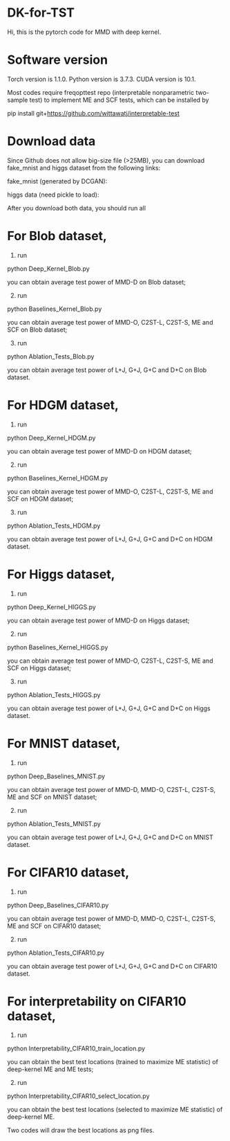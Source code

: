 # DK-for-TST

Hi, this is the pytorch code for MMD with deep kernel.

# Software version
Torch version is 1.1.0. Python version is 3.7.3. CUDA version is 10.1.

Most codes require freqopttest repo (interpretable nonparametric two-sample test)
to implement ME and SCF tests, which can be installed by

pip install git+https://github.com/wittawatj/interpretable-test

# Download data

Since Github does not allow big-size file (>25MB), you can download fake_mnist and higgs dataset from the following links:

fake_mnist (generated by DCGAN): 

higgs data (need pickle to load): 

After you download both data, you should run all 

# For Blob dataset,

1) run

python Deep_Kernel_Blob.py

you can obtain average test power of MMD-D on Blob dataset;

2) run 

python Baselines_Kernel_Blob.py

you can obtain average test power of MMD-O, C2ST-L, C2ST-S, ME and SCF on Blob dataset;

3) run 

python Ablation_Tests_Blob.py

you can obtain average test power of L+J, G+J, G+C and D+C on Blob dataset.

# For HDGM dataset,

1) run

python Deep_Kernel_HDGM.py

you can obtain average test power of MMD-D on HDGM dataset;

2) run 

python Baselines_Kernel_HDGM.py

you can obtain average test power of MMD-O, C2ST-L, C2ST-S, ME and SCF on HDGM dataset;

3) run 

python Ablation_Tests_HDGM.py

you can obtain average test power of L+J, G+J, G+C and D+C on HDGM dataset.

# For Higgs dataset,

1) run

python Deep_Kernel_HIGGS.py

you can obtain average test power of MMD-D on Higgs dataset;

2) run 

python Baselines_Kernel_HIGGS.py

you can obtain average test power of MMD-O, C2ST-L, C2ST-S, ME and SCF on Higgs dataset;

3) run 

python Ablation_Tests_HIGGS.py

you can obtain average test power of L+J, G+J, G+C and D+C on Higgs dataset.

# For MNIST dataset,

1) run

python Deep_Baselines_MNIST.py

you can obtain average test power of MMD-D, MMD-O, C2ST-L, C2ST-S, ME and SCF on MNIST dataset;

2) run 

python Ablation_Tests_MNIST.py

you can obtain average test power of L+J, G+J, G+C and D+C on MNIST dataset.

# For CIFAR10 dataset,

1) run

python Deep_Baselines_CIFAR10.py

you can obtain average test power of MMD-D, MMD-O, C2ST-L, C2ST-S, ME and SCF on CIFAR10 dataset;

2) run 

python Ablation_Tests_CIFAR10.py

you can obtain average test power of L+J, G+J, G+C and D+C on CIFAR10 dataset.

# For interpretability on CIFAR10 dataset,

1) run

python Interpretability_CIFAR10_train_location.py

you can obtain the best test locations (trained to maximize ME statistic) of deep-kernel ME and ME tests;

2) run 

python Interpretability_CIFAR10_select_location.py

you can obtain the best test locations (selected to maximize ME statistic) of deep-kernel ME.

Two codes will draw the best locations as png files.
